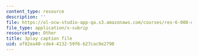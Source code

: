 ```yaml
---
content_type: resource
description: ''
file: https://ol-ocw-studio-app-qa.s3.amazonaws.com/courses/res-6-008-digital-signal-processing-spring-2011/af82ea40cde4413259f6b27cac9e2790_I9u15zdgJvI.srt
file_type: application/x-subrip
resourcetype: Other
title: 3play caption file
uid: af82ea40-cde4-4132-59f6-b27cac9e2790
---
```

